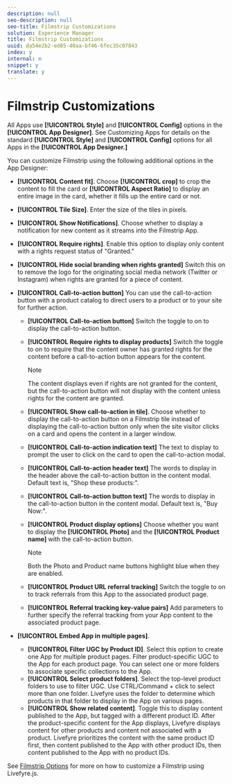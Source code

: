```yaml
---
description: null
seo-description: null
seo-title: Filmstrip Customizations
solution: Experience Manager
title: Filmstrip Customizations
uuid: da54e2b2-ed85-40aa-bf46-6fec35c07843
index: y
internal: n
snippet: y
translate: y
---
```


# Filmstrip Customizations

All Apps use **[!UICONTROL  Style]** and **[!UICONTROL  Config]** options in the **[!UICONTROL  App Designer]**. See Customizing Apps for details on the standard **[!UICONTROL  Style]** and **[!UICONTROL  Config]** options for all Apps in the **[!UICONTROL  App Designer.]**

You can customize Filmstrip using the following additional options in the App Designer:

* **[!UICONTROL  Content fit]**. Choose **[!UICONTROL  crop]** to crop the content to fill the card or **[!UICONTROL  Aspect Ratio]** to display an entire image in the card, whether it fills up the entire card or not.

* **[!UICONTROL  Tile Size]**. Enter the size of the tiles in pixels.
* **[!UICONTROL  Show Notifications]**. Choose whether to display a notification for new content as it streams into the Filmstrip App.
* **[!UICONTROL  Require rights]**. Enable this option to display only content with a rights request status of "Granted."
* **[!UICONTROL  Hide social branding when rights granted]** Switch this on to remove the logo for the originating social media network (Twitter or Instagram) when rights are granted for a piece of content. 

* **[!UICONTROL  Call-to-action button]** You can use the call-to-action button with a product catalog to direct users to a product or to your site for further action.

    * **[!UICONTROL  Call-to-action button]** Switch the toggle to on to display the call-to-action button.

    * **[!UICONTROL  Require rights to display products]** Switch the toggle to on to require that the content owner has granted rights for the content before a call-to-action button appears for the content. 

      >[!NOTE]
      >
      >The content displays even if rights are not granted for the content, but the call-to-action button will not display with the content unless rights for the content are granted.

    * **[!UICONTROL  Show call-to-action in tile]**. Choose whether to display the call-to-action button on a Filmstrip tile instead of displaying the call-to-action button only when the site visitor clicks on a card and opens the content in a larger window.
    * **[!UICONTROL  Call-to-action indication text]** The text to display to prompt the user to click on the card to open the call-to-action modal.

    * **[!UICONTROL  Call-to-action header text]** The words to display in the header above the call-to-action button in the content modal. Default text is, "Shop these products:".

    * **[!UICONTROL  Call-to-action button text]** The words to display in the call-to-action button in the content modal. Default text is, "Buy Now:".

    * **[!UICONTROL  Product display options]** Choose whether you want to display the **[!UICONTROL  Photo]** and the **[!UICONTROL  Product name]** with the call-to-action button. 

      >[!NOTE]
      >
      >Both the Photo and Product name buttons highlight blue when they are enabled.

    * **[!UICONTROL  Product URL referral tracking]** Switch the toggle to on to track referrals from this App to the associated product page. 

    * **[!UICONTROL  Referral tracking key-value pairs]** Add parameters to further specify the referral tracking from your App content to the associated product page.


* **[!UICONTROL  Embed App in multiple pages]**.
    * **[!UICONTROL  Filter UGC by Product ID]**. Select this option to create one App for multiple product pages. Filter product-specific UGC to the App for each product page. You can select one or more folders to associate specific collections to the App.
    * **[!UICONTROL  Select product folders]**. Select the top-level product folders to use to filter UGC. Use CTRL/Command + click to select more than one folder. Livefyre uses the folder to determine which products in that folder to display in the App on various pages.
    * **[!UICONTROL  Show related content]**. Toggle this to display content published to the App, but tagged with a different product ID. After the product-specific content for the App displays, Livefyre displays content for other products and content not associated with a product. Livefyre prioritizes the content with the same product ID first, then content published to the App with other product IDs, then content published to the App with no product IDs.

See [ Filmstrip Options](../c_implementation_process/c_using_livefyre.js_to_create_customize_and_use_apps_on_your_site.md#c_using_livefyre.js_to_create_customize_and_use_apps_on_your_site) for more on how to customize a Filmstrip using Livefyre.js.
